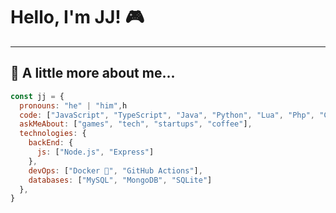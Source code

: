 # Hello, I'm JJ! 🎮

---

## 🦊 A little more about me...

```js
const jj = {
  pronouns: "he" | "him",h
  code: ["JavaScript", "TypeScript", "Java", "Python", "Lua", "Php", "C#", "C++"],
  askMeAbout: ["games", "tech", "startups", "coffee"],
  technologies: {
    backEnd: {
      js: ["Node.js", "Express"]
    },
    devOps: ["Docker 🐳", "GitHub Actions"],
    databases: ["MySQL", "MongoDB", "SQLite"]
  },
}

